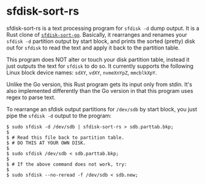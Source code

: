 # sfdisk-sort-rs
sfdisk-sort-rs is a text processing program for `sfdisk -d` dump output. It is a Rust clone of [`sfdisk-sort-go`](https://github.com/artnoi43/sfdisk-sort-go). Basically, it rearranges and renames your `sfdisk -d` partition output by start block, and prints the sorted (pretty) disk out for `sfdisk` to read the text and apply it back to the partition table.

This program does NOT alter or touch your disk partition table, instead it just outputs the text for `sfdisk` to do so. It currently supports the following Linux block device names: `sdXY`, `vdXY`, `nvmeXnYpZ`, `mmcblkXpY`.

Unlike the Go version, this Rust program gets its input only from stdin. It's also implemented differently than the Go version in that this program uses regex to parse text.

To rearrange an sfdisk output partitions for `/dev/sdb` by start block, you just pipe the `sfdisk -d` output to the program:

```
$ sudo sfdisk -d /dev/sdb | sfdisk-sort-rs > sdb.parttab.bkp;
$
$ # Read this file back to partition table.
$ # DO THIS AT YOUR OWN DISK.
$
$ sudo sfdisk /dev/sdb < sdb.parttab.bkp;
$
$ # If the above command does not work, try:
$
$ sudo sfdisk --no-reread -f /dev/sdb < sdb.new;
```
